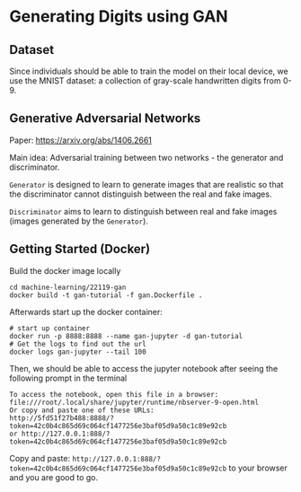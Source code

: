 # Generating Digits using GAN

## Dataset

Since individuals should be able to train the model on their local device, 
we use the MNIST dataset: a collection of gray-scale handwritten digits from 0-9.

## Generative Adversarial Networks

Paper: https://arxiv.org/abs/1406.2661

Main idea: Adversarial training between two networks - the generator and discriminator.

`Generator` is designed to learn to generate images that are realistic so that the discriminator cannot 
distinguish between the real and fake images. 

`Discriminator` aims to learn to distinguish between real and fake images 
(images generated by the `Generator`).

## Getting Started (Docker)

Build the docker image locally

```shell
cd machine-learning/22119-gan
docker build -t gan-tutorial -f gan.Dockerfile .
```

Afterwards start up the docker container:

```shell
# start up container
docker run -p 8888:8888 --name gan-jupyter -d gan-tutorial 
# Get the logs to find out the url
docker logs gan-jupyter --tail 100
```

Then, we should be able to access the jupyter notebook after seeing the following prompt in the terminal

```shell
To access the notebook, open this file in a browser:
file:///root/.local/share/jupyter/runtime/nbserver-9-open.html
Or copy and paste one of these URLs:
http://5fd51f27b488:8888/?token=42c0b4c865d69c064cf1477256e3baf05d9a50c1c89e92cb
or http://127.0.0.1:888/?token=42c0b4c865d69c064cf1477256e3baf05d9a50c1c89e92cb
```

Copy and paste: `http://127.0.0.1:888/?token=42c0b4c865d69c064cf1477256e3baf05d9a50c1c89e92cb` to your browser and
you are good to go.
